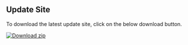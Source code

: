 ## Update Site

To download the latest update site, click on the below download button.

<!-- BEGIN LATEST UPDATE SITE DOWNLOAD BUTTON -->
[![Download zip](https://custom-icon-badges.demolab.com/badge/-Download-blue?style=for-the-badge&logo=download&logoColor=white "Download zip")](https://github.com/avansoft/flickit-dsl-editor/releases/download/v2.2.0/update-2.2.0.zip)
<!-- END LATEST UPDATE SITE DOWNLOAD BUTTON -->
